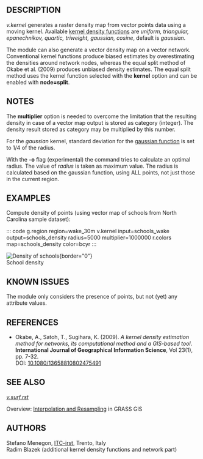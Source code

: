 ## DESCRIPTION

*v.kernel* generates a raster density map from vector points data using
a moving kernel. Available [kernel density
functions](http://en.wikipedia.org/wiki/Kernel_(statistics)#Kernel_functions_in_common_use)
are *uniform, triangular, epanechnikov, quartic, triweight, gaussian,
cosine*, default is *gaussian*.

The module can also generate a vector density map on a vector network.
Conventional kernel functions produce biased estimates by overestimating
the densities around network nodes, whereas the equal split method of
Okabe et al. (2009) produces unbiased density estimates. The equal split
method uses the kernel function selected with the **kernel** option and
can be enabled with **node=split**.

## NOTES

The **multiplier** option is needed to overcome the limitation that the
resulting density in case of a vector map output is stored as category
(integer). The density result stored as category may be multiplied by
this number.

For the *gaussian* kernel, standard deviation for the [gaussian
function](http://en.wikipedia.org/wiki/Kernel_(statistics)#Kernel_functions_in_common_use)
is set to 1/4 of the radius.

With the **-o** flag (experimental) the command tries to calculate an
optimal radius. The value of *radius* is taken as maximum value. The
radius is calculated based on the gaussian function, using ALL points,
not just those in the current region.

## EXAMPLES

Compute density of points (using vector map of schools from North
Carolina sample dataset):

::: code
    g.region region=wake_30m
    v.kernel input=schools_wake output=schools_density radius=5000 multiplier=1000000
    r.colors map=schools_density color=bcyr
:::

![Density of schools](v_kernel.png){border="0"}\
School density

## KNOWN ISSUES

The module only considers the presence of points, but not (yet) any
attribute values.

## REFERENCES

-   Okabe, A., Satoh, T., Sugihara, K. (2009). *A kernel density
    estimation method for networks, its computational method and a
    GIS-based tool*. **International Journal of Geographical Information
    Science**, Vol 23(1), pp. 7-32.\
    DOI:
    [10.1080/13658810802475491](http://dx.doi.org/10.1080/13658810802475491)

## SEE ALSO

*[v.surf.rst](v.surf.rst.html)*

Overview: [Interpolation and
Resampling](https://grasswiki.osgeo.org/wiki/Interpolation) in GRASS GIS

## AUTHORS

Stefano Menegon, [ITC-irst](http://mpa.itc.it/), Trento, Italy\
Radim Blazek (additional kernel density functions and network part)
